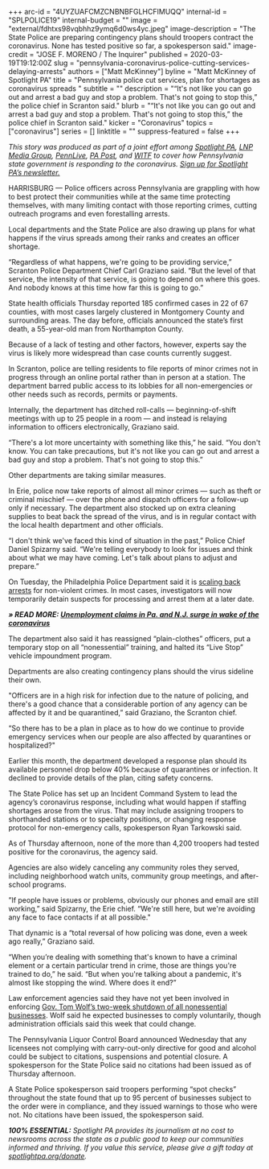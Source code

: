 +++
arc-id = "4UYZUAFCMZCNBNBFGLHCFIMUQQ"
internal-id = "SPLPOLICE19"
internal-budget = ""
image = "external/fdhtxs98vqbhhz9ymq6d0ws4yc.jpeg"
image-description = "The State Police are preparing contingency plans should troopers contract the coronavirus. None has tested positive so far, a spokesperson said."
image-credit = "JOSE F. MORENO / The Inquirer"
published = 2020-03-19T19:12:00Z
slug = "pennsylvania-coronavirus-police-cutting-services-delaying-arrests"
authors = ["Matt McKinney"]
byline = "Matt McKinney of Spotlight PA"
title = "Pennsylvania police cut services, plan for shortages as coronavirus spreads  "
subtitle = ""
description = "“It's not like you can go out and arrest a bad guy and stop a problem. That's not going to stop this,” the police chief in Scranton said."
blurb = "“It's not like you can go out and arrest a bad guy and stop a problem. That's not going to stop this,” the police chief in Scranton said."
kicker = "Coronavirus"
topics = ["coronavirus"]
series = []
linktitle = ""
suppress-featured = false
+++

<i>This story was produced as part of a joint effort among </i><a href="https://www.spotlightpa.org/"><i>Spotlight PA</i></a><i>, </i><a href="https://lancasteronline.com/"><i>LNP Media Group</i></a><i>, </i><a href="https://www.pennlive.com/"><i>PennLive</i></a><i>, </i><a href="https://papost.org/"><i>PA Post</i></a><i>, and </i><a href="https://www.witf.org/"><i>WITF</i></a><i> to cover how Pennsylvania state government is responding to the coronavirus. </i><a href="https://www.spotlightpa.org/newsletters"><i>Sign up for Spotlight PA’s newsletter.</i></a>

HARRISBURG — Police officers across Pennsylvania are grappling with how to best protect their communities while at the same time protecting themselves, with many limiting contact with those reporting crimes, cutting outreach programs and even forestalling arrests.

Local departments and the State Police are also drawing up plans for what happens if the virus spreads among their ranks and creates an officer shortage.

“Regardless of what happens, we're going to be providing service,” Scranton Police Department Chief Carl Graziano said. “But the level of that service, the intensity of that service, is going to depend on where this goes. And nobody knows at this time how far this is going to go.”

State health officials Thursday reported 185 confirmed cases in 22 of 67 counties, with most cases largely clustered in Montgomery County and surrounding areas. The day before, officials announced the state’s first death, a 55-year-old man from Northampton County.

Because of a lack of testing and other factors, however, experts say the virus is likely more widespread than case counts currently suggest.

<script src="https://www.spotlightpa.org/embed.js" async></script><div data-spl-embed-version="1" data-spl-src="https://www.spotlightpa.org/embeds/donate/"></div>

In Scranton, police are telling residents to file reports of minor crimes not in progress through an online portal rather than in person at a station. The department barred public access to its lobbies for all non-emergencies or other needs such as records, permits or payments.

Internally, the department has ditched roll-calls — beginning-of-shift meetings with up to 25 people in a room — and instead is relaying information to officers electronically, Graziano said. 

“There's a lot more uncertainty with something like this,” he said. “You don't know. You can take precautions, but it's not like you can go out and arrest a bad guy and stop a problem. That's not going to stop this.”

Other departments are taking similar measures.

In Erie, police now take reports of almost all minor crimes — such as theft or criminal mischief — over the phone and dispatch officers for a follow-up only if necessary. The department also stocked up on extra cleaning supplies to beat back the spread of the virus, and is in regular contact with the local health department and other officials.

“I don't think we've faced this kind of situation in the past,” Police Chief Daniel Spizarny said. “We're telling everybody to look for issues and think about what we may have coming. Let's talk about plans to adjust and prepare.”

On Tuesday, the Philadelphia Police Department said it is <a href="https://www.inquirer.com/health/coronavirus/philadelphia-police-coronavirus-covid-pandemic-arrests-jail-overcrowding-larry-krasner-20200317.html">scaling back arrests</a> for non-violent crimes. In most cases, investigators will now temporarily detain suspects for processing and arrest them at a later date.

<i><b>» READ MORE: </b></i><a href="https://www.spotlightpa.org/news/2020/03/pennsylvania-new-jersey-unemployment-surge-coronavirus/"><i><b>Unemployment claims in Pa. and N.J. surge in wake of the coronavirus</b></i></a>

The department also said it has reassigned “plain-clothes” officers, put a temporary stop on all “nonessential” training, and halted its “Live Stop” vehicle impoundment program.

Departments are also creating contingency plans should the virus sideline their own.

"Officers are in a high risk for infection due to the nature of policing, and there's a good chance that a considerable portion of any agency can be affected by it and be quarantined,” said Graziano, the Scranton chief. 

“So there has to be a plan in place as to how do we continue to provide emergency services when our people are also affected by quarantines or hospitalized?" 

Earlier this month, the department developed a response plan should its available personnel drop below 40% because of quarantines or infection. It declined to provide details of the plan, citing safety concerns.

The State Police has set up an Incident Command System to lead the agency’s coronavirus response, including what would happen if staffing shortages arose from the virus. That may include assigning troopers to shorthanded stations or to specialty positions, or changing response protocol for non-emergency calls, spokesperson Ryan Tarkowski said.

As of Thursday afternoon, none of the more than 4,200 troopers had tested positive for the coronavirus, the agency said.

<script src="https://www.spotlightpa.org/embed.js" async></script><div data-spl-embed-version="1" data-spl-src="https://www.spotlightpa.org/embeds/newsletter/"></div>

Agencies are also widely canceling any community roles they served, including neighborhood watch units, community group meetings, and after-school programs. 

”If people have issues or problems, obviously our phones and email are still working,” said Spizarny, the Erie chief. “We're still here, but we're avoiding any face to face contacts if at all possible." 

That dynamic is a “total reversal of how policing was done, even a week ago really,” Graziano said. 

“When you’re dealing with something that's known to have a criminal element or a certain particular trend in crime, those are things you're trained to do,” he said. “But when you're talking about a pandemic, it's almost like stopping the wind. Where does it end?”

Law enforcement agencies said they have not yet been involved in enforcing <a href="https://www.spotlightpa.org/news/2020/03/pennsylvania-coronavirus-statewide-shutdown-tom-wolf-governor/" target=_blank>Gov. Tom Wolf’s two-week shutdown of all nonessential businesses</a>. Wolf said he expected businesses to comply voluntarily, though administration officials said this week that could change. 

The Pennsylvania Liquor Control Board announced Wednesday that any licensees not complying with carry-out-only directive for good and alcohol could be subject to citations, suspensions and potential closure. A spokesperson for the State Police said no citations had been issued as of Thursday afternoon.

A State Police spokesperson said troopers performing “spot checks” throughout the state found that up to 95 percent of businesses subject to the order were in compliance, and they issued warnings to those who were not. No citations have been issued, the spokesperson said.

<i><b>100% ESSENTIAL:</b></i><i> Spotlight PA provides its journalism at no cost to newsrooms across the state as a public good to keep our communities informed and thriving. If you value this service, please give a gift today at </i><a href="https://www.spotlightpa.org/donate"><i>spotlightpa.org/donate</i></a><i>.</i>

<script src="https://www.spotlightpa.org/embed.js" async></script><div data-spl-embed-version="1" data-spl-src="https://www.spotlightpa.org/embeds/tips/?tip_text=Do%20you%20have%20a%20tip%20about%20%3Cb%3Ehow%20Pa.'s%20government%20is%20responding%20to%20the%20coronavirus%3C%2Fb%3E%3F%20Tell%20us."></div>
